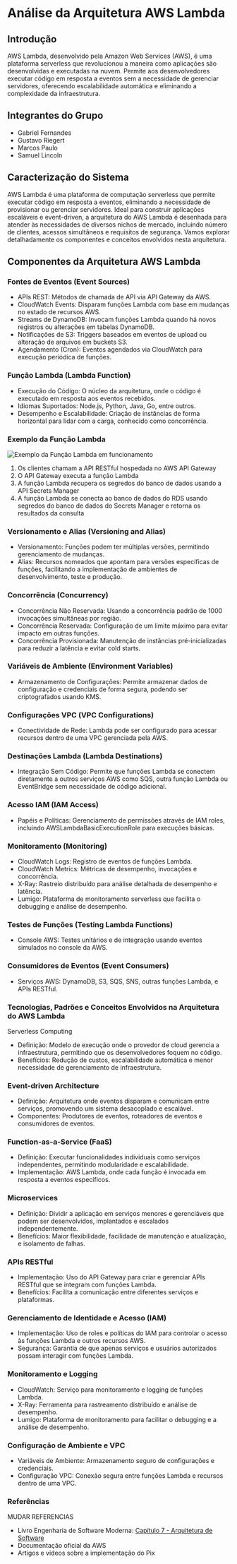 # Análise da Arquitetura AWS Lambda

## Introdução

AWS Lambda, desenvolvido pela Amazon Web Services (AWS), é uma plataforma serverless que revolucionou a maneira como aplicações são desenvolvidas e executadas na nuvem. Permite aos desenvolvedores executar código em resposta a eventos sem a necessidade de gerenciar servidores, oferecendo escalabilidade automática e eliminando a complexidade da infraestrutura.

## Integrantes do Grupo

- Gabriel Fernandes
- Gustavo Riegert
- Marcos Paulo
- Samuel Lincoln

## Caracterização do Sistema

AWS Lambda é uma plataforma de computação serverless que permite executar código em resposta a eventos, eliminando a necessidade de provisionar ou gerenciar servidores. Ideal para construir aplicações escaláveis e event-driven, a arquitetura do AWS Lambda é desenhada para atender às necessidades de diversos nichos de mercado, incluindo número de clientes, acessos simultâneos e requisitos de segurança. Vamos explorar detalhadamente os componentes e conceitos envolvidos nesta arquitetura.

## Componentes da Arquitetura AWS Lambda
### Fontes de Eventos (Event Sources)

- APIs REST: Métodos de chamada de API via API Gateway da AWS.
- CloudWatch Events: Disparam funções Lambda com base em mudanças no estado de recursos AWS.
- Streams de DynamoDB: Invocam funções Lambda quando há novos registros ou alterações em tabelas DynamoDB.
- Notificações de S3: Triggers baseados em eventos de upload ou alteração de arquivos em buckets S3.
- Agendamento (Cron): Eventos agendados via CloudWatch para execução periódica de funções.

### Função Lambda (Lambda Function)

- Execução do Código: O núcleo da arquitetura, onde o código é executado em resposta aos eventos recebidos.
- Idiomas Suportados: Node.js, Python, Java, Go, entre outros.
- Desempenho e Escalabilidade: Criação de instâncias de forma horizontal para lidar com a carga, conhecido como concorrência.

### Exemplo da Função Lambda

![Exemplo da Função Lambda em funcionamento](https://d2908q01vomqb2.cloudfront.net/d435a6cdd786300dff204ee7c2ef942d3e9034e2/2023/05/31/comofornecercredenciaisdebanco-1.png)

1. Os clientes chamam a API RESTful hospedada no AWS API Gateway
2. O API Gateway executa a função Lambda
3. A função Lambda recupera os segredos do banco de dados usando a API Secrets Manager
4. A função Lambda se conecta ao banco de dados do RDS usando segredos do banco de dados do Secrets Manager e retorna os resultados da consulta

### Versionamento e Alias (Versioning and Alias)

- Versionamento: Funções podem ter múltiplas versões, permitindo gerenciamento de mudanças.
- Alias: Recursos nomeados que apontam para versões específicas de funções, facilitando a implementação de ambientes de desenvolvimento, teste e produção.

### Concorrência (Concurrency)

- Concorrência Não Reservada: Usando a concorrência padrão de 1000 invocações simultâneas por região.
- Concorrência Reservada: Configuração de um limite máximo para evitar impacto em outras funções.
- Concorrência Provisionada: Manutenção de instâncias pré-inicializadas para reduzir a latência e evitar cold starts.

### Variáveis de Ambiente (Environment Variables)

- Armazenamento de Configurações: Permite armazenar dados de configuração e credenciais de forma segura, podendo ser criptografados usando KMS.

### Configurações VPC (VPC Configurations)

- Conectividade de Rede: Lambda pode ser configurado para acessar recursos dentro de uma VPC gerenciada pela AWS.

### Destinações Lambda (Lambda Destinations)

- Integração Sem Código: Permite que funções Lambda se conectem diretamente a outros serviços AWS como SQS, outra função Lambda ou EventBridge sem necessidade de código adicional.

### Acesso IAM (IAM Access)

- Papéis e Políticas: Gerenciamento de permissões através de IAM roles, incluindo AWSLambdaBasicExecutionRole para execuções básicas.

### Monitoramento (Monitoring)

- CloudWatch Logs: Registro de eventos de funções Lambda.
- CloudWatch Metrics: Métricas de desempenho, invocações e concorrência.
- X-Ray: Rastreio distribuído para análise detalhada de desempenho e latência.
- Lumigo: Plataforma de monitoramento serverless que facilita o debugging e análise de desempenho.

### Testes de Funções (Testing Lambda Functions)

- Console AWS: Testes unitários e de integração usando eventos simulados no console da AWS.

### Consumidores de Eventos (Event Consumers)

- Serviços AWS: DynamoDB, S3, SQS, SNS, outras funções Lambda, e APIs RESTful.

### Tecnologias, Padrões e Conceitos Envolvidos na Arquitetura do AWS Lambda 
Serverless Computing

- Definição: Modelo de execução onde o provedor de cloud gerencia a infraestrutura, permitindo que os desenvolvedores foquem no código.
- Benefícios: Redução de custos, escalabilidade automática e menor necessidade de gerenciamento de infraestrutura.

### Event-driven Architecture

- Definição: Arquitetura onde eventos disparam e comunicam entre serviços, promovendo um sistema desacoplado e escalável.
- Componentes: Produtores de eventos, roteadores de eventos e consumidores de eventos.

### Function-as-a-Service (FaaS)

- Definição: Executar funcionalidades individuais como serviços independentes, permitindo modularidade e escalabilidade.
- Implementação: AWS Lambda, onde cada função é invocada em resposta a eventos específicos.

### Microservices

- Definição: Dividir a aplicação em serviços menores e gerenciáveis que podem ser desenvolvidos, implantados e escalados independentemente.
- Benefícios: Maior flexibilidade, facilidade de manutenção e atualização, e isolamento de falhas.

### APIs RESTful

- Implementação: Uso do API Gateway para criar e gerenciar APIs RESTful que se integram com funções Lambda.
- Benefícios: Facilita a comunicação entre diferentes serviços e plataformas.

### Gerenciamento de Identidade e Acesso (IAM)

- Implementação: Uso de roles e políticas do IAM para controlar o acesso às funções Lambda e outros recursos AWS.
- Segurança: Garantia de que apenas serviços e usuários autorizados possam interagir com funções Lambda.

### Monitoramento e Logging

- CloudWatch: Serviço para monitoramento e logging de funções Lambda.
- X-Ray: Ferramenta para rastreamento distribuído e análise de desempenho.
- Lumigo: Plataforma de monitoramento para facilitar o debugging e a análise de desempenho.

### Configuração de Ambiente e VPC

- Variáveis de Ambiente: Armazenamento seguro de configurações e credenciais.
- Configuração VPC: Conexão segura entre funções Lambda e recursos dentro de uma VPC.

### Referências

MUDAR REFERENCIAS 
- Livro Engenharia de Software Moderna: [Capítulo 7 - Arquitetura de Software](https://engsoftmoderna.info/cap7.html#introdu%C3%A7%C3%A3o)
- Documentação oficial da AWS
- Artigos e vídeos sobre a implementação do Pix
